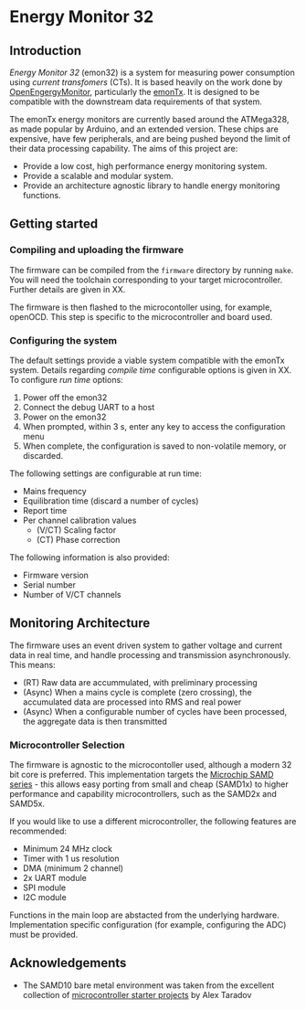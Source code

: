 # Energy Monitor 32

## Introduction

_Energy Monitor 32_ (emon32) is a system for measuring power consumption using _current transfomers_ (CTs). It is based heavily on the work done by [OpenEngergyMonitor](https://openenergymonitor.org), particularly the [emonTx](https://github.com/openenergymonitor/emontx4). It is designed to be compatible with the downstream data requirements of that system.

The emonTx energy monitors are currently based around the ATMega328, as made popular by Arduino, and an extended version. These chips are expensive, have few peripherals, and are being pushed beyond the limit of their data processing capability. The aims of this project are:

  - Provide a low cost, high performance energy monitoring system.
  - Provide a scalable and modular system.
  - Provide an architecture agnostic library to handle energy monitoring functions.

## Getting started

### Compiling and uploading the firmware

The firmware can be compiled from the `firmware` directory by running `make`. You will need the toolchain corresponding to your target microcontroller. Further details are given in XX.

The firmware is then flashed to the microcontoller using, for example, openOCD. This step is specific to the microcontroller and board used.

### Configuring the system

The default settings provide a viable system compatible with the emonTx system. Details regarding _compile time_ configurable options is given in XX. To configure _run time_ options:

  1. Power off the emon32
  2. Connect the debug UART to a host
  3. Power on the emon32
  4. When prompted, within 3 s, enter any key to access the configuration menu
  5. When complete, the configuration is saved to non-volatile memory, or discarded.

The following settings are configurable at run time:

  - Mains frequency
  - Equilibration time (discard a number of cycles)
  - Report time
  - Per channel calibration values
    - (V/CT) Scaling factor
    - (CT) Phase correction

The following information is also provided:

  - Firmware version
  - Serial number
  - Number of V/CT channels

## Monitoring Architecture

The firmware uses an event driven system to gather voltage and current data in real time, and handle processing and transmission asynchronously. This means:

  - (RT) Raw data are accummulated, with preliminary processing
  - (Async) When a mains cycle is complete (zero crossing), the accumulated data are processed into RMS and real power
  - (Async) When a configurable number of cycles have been processed, the aggregate data is then transmitted

### Microcontroller Selection

The firmware is agnostic to the microcontoller used, although a modern 32 bit core is preferred. This implementation targets the [Microchip SAMD series](https://www.microchip.com/en-us/products/microcontrollers-and-microprocessors/32-bit-mcus/sam-32-bit-mcus/sam-d) - this allows easy porting from small and cheap (SAMD1x) to higher performance and capability microcontrollers, such as the SAMD2x and SAMD5x.

If you would like to use a different microcontroller, the following features are recommended:

  - Minimum 24 MHz clock
  - Timer with 1 us resolution
  - DMA (minimum 2 channel)
  - 2x UART module
  - SPI module
  - I2C module

Functions in the main loop are abstacted from the underlying hardware. Implementation specific configuration (for example, configuring the ADC) must be provided.

## Acknowledgements

  - The SAMD10 bare metal environment was taken from the excellent collection of [microcontroller starter projects](https://github.com/ataradov/mcu-starter-projects) by Alex Taradov
